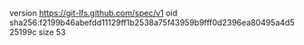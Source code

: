 version https://git-lfs.github.com/spec/v1
oid sha256:f2199b46abefdd11129ff1b2538a75f43959b9fff0d2396ea80495a4d525199c
size 53
